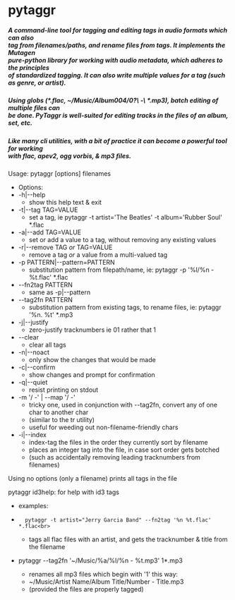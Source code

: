 # pytaggr

<h5>A command-line tool for tagging and editing tags in audio formats which can also<br>
tag from filenames/paths, and rename files from tags. It implements the Mutagen<br>
pure-python library for working with audio metadata, which adheres to the principles<br>
of standardized tagging.  It can also write multiple values for a tag (such as genre, or artist).</h5>

<h5>Using globs (*.flac, ~/Music/Album004/0?\ -\ *.mp3), batch editing of multiple files can<br>
be done.  PyTaggr is well-suited for editing tracks in the files of an album, set, etc.</h5>

<h5>Like many cli utilities, with a bit of practice it can become a powerful tool for working<br>
with flac, apev2, ogg vorbis, & mp3 files.</h5>

Usage: pytaggr [options] filenames

*  Options:<br> 
*  -h|--help<br>
	*    show this help text & exit<br>
*  -t|--tag TAG=VALUE<br>
	*    set a tag, ie pytaggr -t artist='The Beatles' -t album='Rubber Soul' *.flac<br>
*  -a|--add TAG=VALUE<br>
	*    set or add a value to a tag, without removing any existing values<br>
*  -r|--remove TAG *or* TAG=VALUE<br>
	*    remove a tag *or* a value from a multi-valued tag<br>
*  -p PATTERN|--pattern=PATTERN<br>
	*    substitution pattern from filepath/name, ie: pytaggr -p '%l/%n - %t.flac' *.flac<br>
*  --fn2tag PATTERN<br>
	*    same as -p|--pattern<br>
*  --tag2fn PATTERN<br>
	*    substitution pattern from existing tags, to rename files, ie: pytaggr '%n. %t' *.mp3<br>
*  -j|--justify<br>
	*    zero-justify tracknumbers ie 01 rather that 1<br>
*  --clear<br>
	*    clear all tags<br>
*  -n|--noact<br>
	*    only show the changes that would be made<br>
*  -c|--confirm<br>
	*    show changes and prompt for confirmation<br>
*  -q|--quiet<br>
	*    resist printing on stdout<br>
*  -m '/ -' | --map '/ -'<br>
	*    tricky one, used in conjunction with --tag2fn, convert any of one char to another char<br>
	*    (similar to the tr utility)<br>
	*    useful for weeding out non-filename-friendly chars<br>
*  -i|--index<br>
	*    index-tag the files in the order they currently sort by filename<br>
	*    places an integer tag into the file, in case sort order gets botched
	*    (such as accidentally removing leading tracknumbers from filenames)<br>

Using no options (only a filename) prints all tags in the file

pytaggr id3help: for help with id3 tags


*	examples:<br>
*       pytaggr -t artist="Jerry Garcia Band" --fn2tag '%n %t.flac' *.flac<br>
	*	tags all flac files with an artist, and gets the tracknumber & title from the filename

*	pytaggr --tag2fn '~/Music/%a/%l/%n - %t.mp3' 1*.mp3<br>
	*  	renames all mp3 files which begin with '1' this way:<br>
	*	~/Music/Artist Name/Album Title/Number - Title.mp3<br>
	*	(provided the files are properly tagged)




